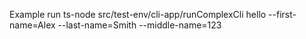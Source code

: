 Example
run
ts-node src/test-env/cli-app/runComplexCli hello --first-name=Alex --last-name=Smith --middle-name=123
